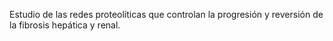 Estudio de las redes proteolíticas que controlan la progresión y reversión de la fibrosis hepática y renal.
